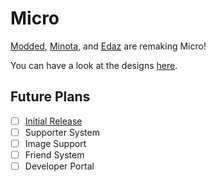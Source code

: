 # Micro

[Modded](https://github.com/TheModdedChicken), [Minota](https://github.com/xMinota), and [Edaz](https://github.com/edazpotato) are remaking Micro!

You can have a look at the designs [here](https://www.figma.com/file/JElZBj1O6KFYTBAfu4zx75/Micro?node-id=0%3A1).

## Future Plans
- [ ] [Initial Release](https://github.com/edazpotato/Micro/projects/1)
- [ ] Supporter System
- [ ] Image Support
- [ ] Friend System
- [ ] Developer Portal
